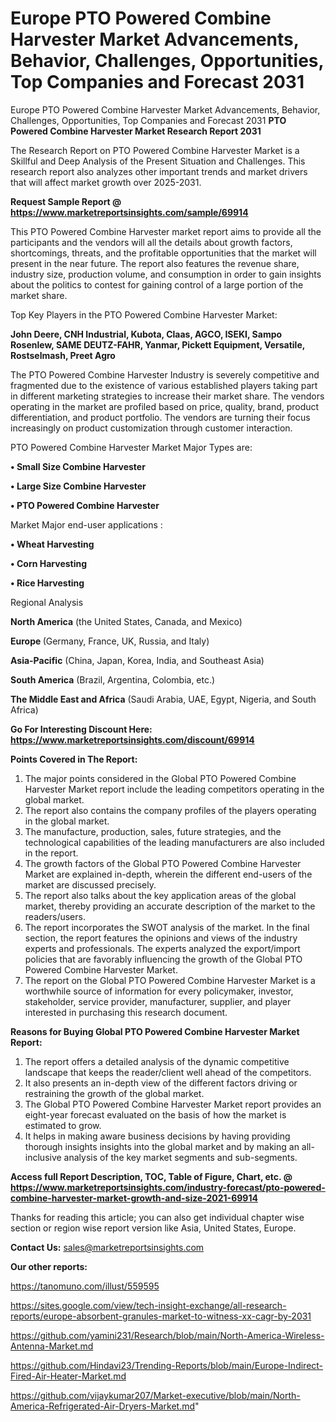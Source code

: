 # Europe PTO Powered Combine Harvester Market Advancements, Behavior, Challenges, Opportunities, Top Companies and Forecast 2031
 Europe PTO Powered Combine Harvester Market Advancements, Behavior, Challenges, Opportunities, Top Companies and Forecast 2031
<strong>PTO Powered Combine Harvester Market Research Report 2031</strong>

The Research Report on PTO Powered Combine Harvester Market is a Skillful and Deep Analysis of the Present Situation and Challenges. This research report also analyzes other important trends and market drivers that will affect market growth over 2025-2031.

<strong>Request Sample Report @ <a href=https://www.marketreportsinsights.com/sample/69914>https://www.marketreportsinsights.com/sample/69914</a></strong>

This PTO Powered Combine Harvester market report aims to provide all the participants and the vendors will all the details about growth factors, shortcomings, threats, and the profitable opportunities that the market will present in the near future. The report also features the revenue share, industry size, production volume, and consumption in order to gain insights about the politics to contest for gaining control of a large portion of the market share.

Top Key Players in the PTO Powered Combine Harvester Market:

<strong>John Deere, CNH Industrial, Kubota, Claas, AGCO, ISEKI, Sampo Rosenlew, SAME DEUTZ-FAHR, Yanmar, Pickett Equipment, Versatile, Rostselmash, Preet Agro</strong>

The PTO Powered Combine Harvester Industry is severely competitive and fragmented due to the existence of various established players taking part in different marketing strategies to increase their market share. The vendors operating in the market are profiled based on price, quality, brand, product differentiation, and product portfolio. The vendors are turning their focus increasingly on product customization through customer interaction.

PTO Powered Combine Harvester Market Major Types are:

<strong>• Small Size Combine Harvester

• Large Size Combine Harvester

• PTO Powered Combine Harvester</strong>

Market Major end-user applications :

<strong>• Wheat Harvesting

• Corn Harvesting

• Rice Harvesting</strong>

Regional Analysis

</u><strong><b>North America</b></strong> (the United States, Canada, and Mexico)

<strong><b>Europe </b></strong>(Germany, France, UK, Russia, and Italy)

<strong><b>Asia-Pacific</b></strong> (China, Japan, Korea, India, and Southeast Asia)

<strong><b>South America</b></strong> (Brazil, Argentina, Colombia, etc.)

<strong><b>The Middle East and Africa</b></strong> (Saudi Arabia, UAE, Egypt, Nigeria, and South Africa)

<strong>Go For Interesting Discount Here: <a href=https://www.marketreportsinsights.com/discount/69914>https://www.marketreportsinsights.com/discount/69914</a></strong>

<strong>Points Covered in The Report:</strong>
<ol>
  <li>The major points considered in the Global PTO Powered Combine Harvester Market report include the leading competitors operating in the global market.</li>
  <li>The report also contains the company profiles of the players operating in the global market.</li>
  <li>The manufacture, production, sales, future strategies, and the technological capabilities of the leading manufacturers are also included in the report.</li>
  <li>The growth factors of the Global PTO Powered Combine Harvester Market are explained in-depth, wherein the different end-users of the market are discussed precisely.</li>
  <li>The report also talks about the key application areas of the global market, thereby providing an accurate description of the market to the readers/users.</li>
  <li>The report incorporates the SWOT analysis of the market. In the final section, the report features the opinions and views of the industry experts and professionals. The experts analyzed the export/import policies that are favorably influencing the growth of the Global PTO Powered Combine Harvester Market.</li>
  <li>The report on the Global PTO Powered Combine Harvester Market is a worthwhile source of information for every policymaker, investor, stakeholder, service provider, manufacturer, supplier, and player interested in purchasing this research document.</li>
</ol>
<strong>Reasons for Buying Global PTO Powered Combine Harvester Market Report:</strong>

<ol>
  <li>The report offers a detailed analysis of the dynamic competitive landscape that keeps the reader/client well ahead of the competitors.</li>
  <li>It also presents an in-depth view of the different factors driving or restraining the growth of the global market.</li>
  <li>The Global PTO Powered Combine Harvester Market report provides an eight-year forecast evaluated on the basis of how the market is estimated to grow.</li>
  <li>It helps in making aware business decisions by having providing thorough insights insights into the global market and by making an all-inclusive analysis of the key market segments and sub-segments.</li>
</ol>
<strong>Access full Report Description, TOC, Table of Figure, Chart, etc. @ <a href=https://www.marketreportsinsights.com/industry-forecast/pto-powered-combine-harvester-market-growth-and-size-2021-69914>https://www.marketreportsinsights.com/industry-forecast/pto-powered-combine-harvester-market-growth-and-size-2021-69914</a></strong>


Thanks for reading this article; you can also get individual chapter wise section or region wise report version like Asia, United States, Europe.

<strong>Contact Us:</strong>
sales@marketreportsinsights.com

<strong>Our other reports:</strong>

<a href=https://tanomuno.com/illust/559595>https://tanomuno.com/illust/559595</a>

<a href=https://sites.google.com/view/tech-insight-exchange/all-research-reports/europe-absorbent-granules-market-to-witness-xx-cagr-by-2031>https://sites.google.com/view/tech-insight-exchange/all-research-reports/europe-absorbent-granules-market-to-witness-xx-cagr-by-2031</a>

<a href=https://github.com/yamini231/Research/blob/main/North-America-Wireless-Antenna-Market.md>https://github.com/yamini231/Research/blob/main/North-America-Wireless-Antenna-Market.md</a>

<a href=https://github.com/Hindavi23/Trending-Reports/blob/main/Europe-Indirect-Fired-Air-Heater-Market.md>https://github.com/Hindavi23/Trending-Reports/blob/main/Europe-Indirect-Fired-Air-Heater-Market.md</a>

<a href=https://github.com/vijaykumar207/Market-executive/blob/main/North-America-Refrigerated-Air-Dryers-Market.md>https://github.com/vijaykumar207/Market-executive/blob/main/North-America-Refrigerated-Air-Dryers-Market.md</a>"
